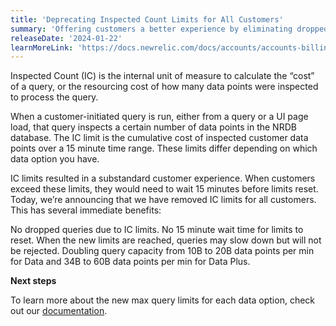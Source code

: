 ```yaml
---
title: 'Deprecating Inspected Count Limits for All Customers'
summary: 'Offering customers a better experience by eliminating dropped queries, removing 15 minute reset time, and doubling query capacity for all data options.'
releaseDate: '2024-01-22'
learnMoreLink: 'https://docs.newrelic.com/docs/accounts/accounts-billing/new-relic-one-pricing-billing/data-ingest-billing/'
---
```


Inspected Count (IC) is the internal unit of measure to calculate the “cost” of a query, or the resourcing cost of how many data points were inspected to process the query.

When a customer-initiated query is run, either from a query or a UI page load, that query inspects a certain number of data points in the NRDB database. The IC limit is the cumulative cost of inspected customer data points over a 15 minute time range. These limits differ depending on which data option you have.

IC limits resulted in a substandard customer experience. When customers exceed these limits, they would need to wait 15 minutes before limits reset. Today, we’re announcing that we have removed IC limits for all customers. This has several immediate benefits:

No dropped queries due to IC limits.
No 15 minute wait time for limits to reset.
When the new limits are reached, queries may slow down but will not be rejected.
Doubling query capacity from 10B to 20B data points per min for Data and 34B to 60B data points per min for Data Plus.

**Next steps**

To learn more about the new max query limits for each data option, check out our [documentation](https://docs.newrelic.com/docs/accounts/accounts-billing/new-relic-one-pricing-billing/data-ingest-billing/).
